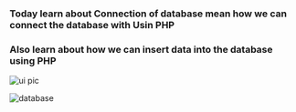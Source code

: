 ### Today learn about Connection of database mean how we can connect the database with Usin PHP

### Also learn about how we can insert data into the database using PHP


![ui pic](https://github.com/ZAHIDKHATTAKCS/My-All-PHP-Tasks/assets/103638880/29575277-b049-4de6-a2fe-5504274de0da)


![database](https://github.com/ZAHIDKHATTAKCS/My-All-PHP-Tasks/assets/103638880/f119788a-c104-4021-8b8c-fdf426640944)
